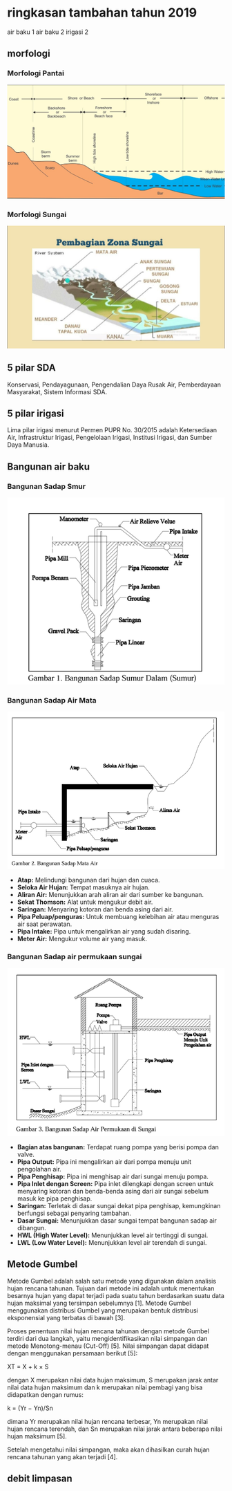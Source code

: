 # ringkasan tambahan tahun 2019

air baku 1 
air baku 2
irigasi 2

## morfologi

### Morfologi Pantai

![alt text](morfologi_pantai.png)

### Morfologi Sungai

![alt text](morfologi_sungai_1.png)

## 5 pilar SDA
Konservasi, Pendayagunaan, Pengendalian Daya Rusak Air, Pemberdayaan Masyarakat, Sistem Informasi SDA.

## 5 pilar irigasi
Lima pilar irigasi menurut Permen PUPR No. 30/2015 adalah Ketersediaan Air, Infrastruktur Irigasi, Pengelolaan Irigasi, Institusi Irigasi, dan Sumber Daya Manusia.

## Bangunan air baku
### Bangunan Sadap Smur

![alt text](bangunan_sadap_sumur.png)

### Bangunan Sadap Air Mata

![alt text](bangunan_sadap_mata_air.png)
* **Atap:** Melindungi bangunan dari hujan dan cuaca.
* **Seloka Air Hujan:** Tempat masuknya air hujan.
* **Aliran Air:** Menunjukkan arah aliran air dari sumber ke bangunan.
* **Sekat Thomson:** Alat untuk mengukur debit air.
* **Saringan:** Menyaring kotoran dan benda asing dari air.
* **Pipa Peluap/penguras:** Untuk membuang kelebihan air atau menguras air saat perawatan.
* **Pipa Intake:** Pipa untuk mengalirkan air yang sudah disaring.
* **Meter Air:** Mengukur volume air yang masuk.

### Bangunan Sadap air permukaan sungai
![alt text](sadap_air_permukaan_sungai.png)
* **Bagian atas bangunan:** Terdapat ruang pompa yang berisi pompa dan valve.
* **Pipa Output:** Pipa ini mengalirkan air dari pompa menuju unit pengolahan air.
* **Pipa Penghisap:** Pipa ini menghisap air dari sungai menuju pompa.
* **Pipa Inlet dengan Screen:** Pipa inlet dilengkapi dengan screen untuk menyaring kotoran dan benda-benda asing dari air sungai sebelum masuk ke pipa penghisap.
* **Saringan:** Terletak di dasar sungai dekat pipa penghisap, kemungkinan berfungsi sebagai penyaring tambahan.
* **Dasar Sungai:** Menunjukkan dasar sungai tempat bangunan sadap air dibangun.
* **HWL (High Water Level):** Menunjukkan level air tertinggi di sungai.
* **LWL (Low Water Level):** Menunjukkan level air terendah di sungai.






## Metode Gumbel

Metode Gumbel adalah salah satu metode yang digunakan dalam analisis hujan rencana tahunan. Tujuan dari metode ini adalah untuk menentukan besarnya hujan yang dapat terjadi pada suatu tahun berdasarkan suatu data hujan maksimal yang tersimpan sebelumnya [1]. Metode Gumbel menggunakan distribusi Gumbel yang merupakan bentuk distribusi eksponensial yang terbatas di bawah [3].


Proses penentuan nilai hujan rencana tahunan dengan metode Gumbel terdiri dari dua langkah, yaitu mengidentifikasikan nilai simpangan dan metode Menotong-menau (Cut-Off) [5]. Nilai simpangan dapat didapat dengan menggunakan persamaan berikut [5]:


XT = X + k × S


dengan X merupakan nilai data hujan maksimum, S merupakan jarak antar nilai data hujan maksimum dan k merupakan nilai pembagi yang bisa didapatkan dengan rumus:


k = (Yr − Yn)/Sn


dimana Yr merupakan nilai hujan rencana terbesar, Yn merupakan nilai hujan rencana terendah, dan Sn merupakan nilai jarak antara beberapa nilai hujan maksimum [5].


Setelah mengetahui nilai simpangan, maka akan dihasilkan curah hujan rencana tahunan yang akan terjadi [4].

## debit limpasan

